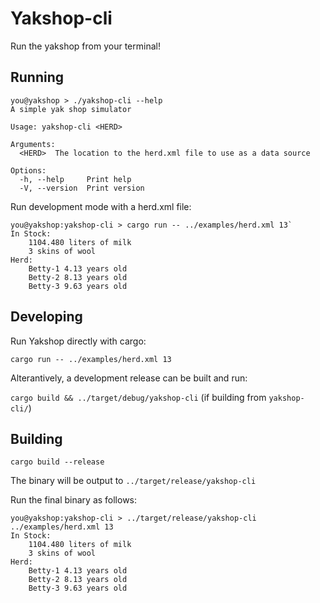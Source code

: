 # Yakshop-cli

Run the yakshop from your terminal!

## Running

```console
you@yakshop > ./yakshop-cli --help
A simple yak shop simulator

Usage: yakshop-cli <HERD>

Arguments:
  <HERD>  The location to the herd.xml file to use as a data source

Options:
  -h, --help     Print help
  -V, --version  Print version
```

Run development mode with a herd.xml file:

```console
you@yakshop:yakshop-cli > cargo run -- ../examples/herd.xml 13`
In Stock:
    1104.480 liters of milk
    3 skins of wool
Herd:
    Betty-1 4.13 years old
    Betty-2 8.13 years old
    Betty-3 9.63 years old
```

## Developing

Run Yakshop directly with cargo:

`cargo run -- ../examples/herd.xml 13`

Alterantively, a development release can be built and run:

`cargo build && ../target/debug/yakshop-cli` (if building from `yakshop-cli/`)

## Building

`cargo build --release`

The binary will be output to `../target/release/yakshop-cli`

Run the final binary as follows:

```console
you@yakshop:yakshop-cli > ../target/release/yakshop-cli ../examples/herd.xml 13        
In Stock:
    1104.480 liters of milk
    3 skins of wool
Herd:
    Betty-1 4.13 years old
    Betty-2 8.13 years old
    Betty-3 9.63 years old
```
